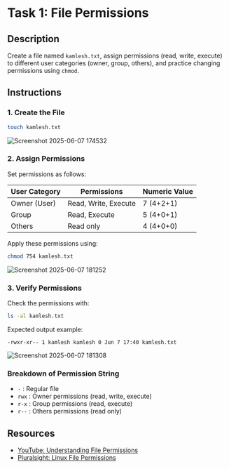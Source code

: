 # Task 1: File Permissions

## Description
Create a file named `kamlesh.txt`, assign permissions (read, write, execute) to different user categories (owner, group, others), and practice changing permissions using `chmod`.

## Instructions

### 1. Create the File
```bash
touch kamlesh.txt
```

![Screenshot 2025-06-07 174532](https://github.com/user-attachments/assets/c0cfcee1-2be2-4b23-b830-e8d573740191)

### 2. Assign Permissions

Set permissions as follows:

| User Category | Permissions            | Numeric Value |
|---------------|------------------------|---------------|
| Owner (User)  | Read, Write, Execute   | 7 (4+2+1)     |
| Group         | Read, Execute          | 5 (4+0+1)     |
| Others        | Read only              | 4 (4+0+0)     |

Apply these permissions using:

```bash
chmod 754 kamlesh.txt
```
![Screenshot 2025-06-07 181252](https://github.com/user-attachments/assets/b915f1a0-c464-4c0e-b76d-cebaca1dfefe)


### 3. Verify Permissions

Check the permissions with:

```bash
ls -al kamlesh.txt
```

Expected output example:
```
-rwxr-xr-- 1 kamlesh kamlesh 0 Jun 7 17:40 kamlesh.txt
```
![Screenshot 2025-06-07 181308](https://github.com/user-attachments/assets/00f960af-2d92-4546-bed2-f19107085da1)

### Breakdown of Permission String

- `-` : Regular file
- `rwx` : Owner permissions (read, write, execute)
- `r-x` : Group permissions (read, execute)
- `r--` : Others permissions (read only)

## Resources
- [YouTube: Understanding File Permissions](https://www.youtube.com/watch?v=iwolPf6kN-k)
- [Pluralsight: Linux File Permissions](https://www.pluralsight.com/blog/it-ops/linux-file-permissions)
